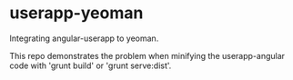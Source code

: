 userapp-yeoman
==============

Integrating angular-userapp to yeoman.

This repo demonstrates the problem when minifying the userapp-angular code with 'grunt build' or 'grunt serve:dist'.
